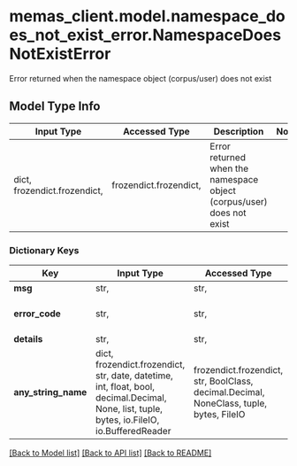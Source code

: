 # memas_client.model.namespace_does_not_exist_error.NamespaceDoesNotExistError

Error returned when the namespace object (corpus/user) does not exist

## Model Type Info
Input Type | Accessed Type | Description | Notes
------------ | ------------- | ------------- | -------------
dict, frozendict.frozendict,  | frozendict.frozendict,  | Error returned when the namespace object (corpus/user) does not exist | 

### Dictionary Keys
Key | Input Type | Accessed Type | Description | Notes
------------ | ------------- | ------------- | ------------- | -------------
**msg** | str,  | str,  |  | 
**error_code** | str,  | str,  |  | must be one of ["namespace_does_not_exist", ] 
**details** | str,  | str,  |  | [optional] 
**any_string_name** | dict, frozendict.frozendict, str, date, datetime, int, float, bool, decimal.Decimal, None, list, tuple, bytes, io.FileIO, io.BufferedReader | frozendict.frozendict, str, BoolClass, decimal.Decimal, NoneClass, tuple, bytes, FileIO | any string name can be used but the value must be the correct type | [optional]

[[Back to Model list]](../../README.md#documentation-for-models) [[Back to API list]](../../README.md#documentation-for-api-endpoints) [[Back to README]](../../README.md)

